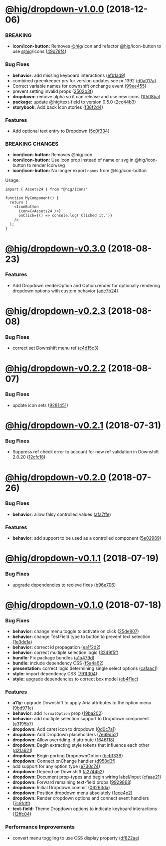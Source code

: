 # [@hig/dropdown-v1.0.0](https://github.com/Autodesk/hig/compare/@hig/dropdown@0.3.0...@hig/dropdown@1.0.0) (2018-12-06)


### BREAKING

* **icon/icon-button:** Removes [@hig](https://github.com/hig)/icon and refactor [@hig](https://github.com/hig)/icon-button to use [@hig](https://github.com/hig)/icons ([49d78f4](https://github.com/Autodesk/hig/commit/49d78f4))


### Bug Fixes

* **behavior:** add missing keyboard interactions ([efb1ad9](https://github.com/Autodesk/hig/commit/efb1ad9))
* combined greenkeeper prs for version updates see pr 1392 ([d0a017a](https://github.com/Autodesk/hig/commit/d0a017a))
* Correct variable names for downshift onchange event ([99ee455](https://github.com/Autodesk/hig/commit/99ee455))
* prevent setting invalid props ([2502b3f](https://github.com/Autodesk/hig/commit/2502b3f))
* **dropdown:** remove alpha so it can release and use new icons ([1f508ba](https://github.com/Autodesk/hig/commit/1f508ba))
* **package:** update [@hig](https://github.com/hig)/text-field to version 0.5.0 ([2cc44b3](https://github.com/Autodesk/hig/commit/2cc44b3))
* **storybook:** Add back Icon stories ([f38f2d4](https://github.com/Autodesk/hig/commit/f38f2d4))


### Features

* Add optional text entry to Dropdown ([5c0f334](https://github.com/Autodesk/hig/commit/5c0f334))


### BREAKING CHANGES

* **icon/icon-button:** Removes @hig/icon
* **icon/icon-button:** Use icon prop instead of name or svg in @hig/icon-button to render Icon/svg
* **icon/icon-button:** No longer export `names` from @hig/icon-button

Usage:
```
import { Assets24 } from "@hig/icons"

function MyComponent() {
  return (
    <IconButton
      icon={<Assets24 />}
      onClick={() => console.log('Clicked it.')}
    />
  );
}
```

# [@hig/dropdown-v0.3.0](https://github.com/Autodesk/hig/compare/@hig/dropdown@0.2.3...@hig/dropdown@0.3.0) (2018-08-23)


### Features

* Add Dropdown.renderOption and Option.render for optionally rendering dropdown options with custom behavior ([ade7b24](https://github.com/Autodesk/hig/commit/ade7b24))

# [@hig/dropdown-v0.2.3](https://github.com/Autodesk/hig/compare/@hig/dropdown@0.2.2...@hig/dropdown@0.2.3) (2018-08-08)


### Bug Fixes

* correct set Downshift menu ref ([c4d15c3](https://github.com/Autodesk/hig/commit/c4d15c3))

# [@hig/dropdown-v0.2.2](https://github.com/Autodesk/hig/compare/@hig/dropdown@0.2.1...@hig/dropdown@0.2.2) (2018-08-07)


### Bug Fixes

* update icon sets ([9281451](https://github.com/Autodesk/hig/commit/9281451))

<a name="@hig/dropdown-v0.2.1"></a>
# [@hig/dropdown-v0.2.1](https://github.com/Autodesk/hig/compare/@hig/dropdown@0.2.0...@hig/dropdown@0.2.1) (2018-07-31)


### Bug Fixes

* Suppress ref check error to account for new ref validation in Downshift 2.0.20 ([12cfc18](https://github.com/Autodesk/hig/commit/12cfc18))

<a name="@hig/dropdown-v0.2.0"></a>
# [@hig/dropdown-v0.2.0](https://github.com/Autodesk/hig/compare/@hig/dropdown@0.1.1...@hig/dropdown@0.2.0) (2018-07-26)


### Bug Fixes

* **behavior:** allow falsy controlled values ([afa7ffe](https://github.com/Autodesk/hig/commit/afa7ffe))


### Features

* **behavior:** add support to be used as a controlled component ([5e02989](https://github.com/Autodesk/hig/commit/5e02989))

<a name="@hig/dropdown-v0.1.1"></a>
# [@hig/dropdown-v0.1.1](https://github.com/Autodesk/hig/compare/@hig/dropdown@0.1.0...@hig/dropdown@0.1.1) (2018-07-19)


### Bug Fixes

* upgrade dependencies to recieve fixes ([b96e706](https://github.com/Autodesk/hig/commit/b96e706))

<a name="@hig/dropdown-v0.1.0"></a>
# [@hig/dropdown-v0.1.0](https://github.com/Autodesk/hig/compare/@hig/dropdown@0.0.0...@hig/dropdown@0.1.0) (2018-07-18)


### Bug Fixes

* **behavior:** change menu toggle to activate on click ([25de807](https://github.com/Autodesk/hig/commit/25de807))
* **behavior:** change TestField type to button to prevent text selection ([1e3de1a](https://github.com/Autodesk/hig/commit/1e3de1a))
* **behavior:** correct id propagation ([ea1f2d2](https://github.com/Autodesk/hig/commit/ea1f2d2))
* **behavior:** correct multiple selection logic ([3249f5f](https://github.com/Autodesk/hig/commit/3249f5f))
* **bundle:** Fix package bundles ([a1b479d](https://github.com/Autodesk/hig/commit/a1b479d))
* **bundle:** include dependency CSS ([f5a4a62](https://github.com/Autodesk/hig/commit/f5a4a62))
* **presentation:** correct logic determining single select options ([cafaac1](https://github.com/Autodesk/hig/commit/cafaac1))
* **style:** import dependency CSS ([791f304](https://github.com/Autodesk/hig/commit/791f304))
* **style:** upgrade dependencies to correct box model ([eb4f1ec](https://github.com/Autodesk/hig/commit/eb4f1ec))


### Features

* **a11y:** upgrade Downshift to apply Aria attributes to the option menu ([9bd971e](https://github.com/Autodesk/hig/commit/9bd971e))
* **behavior:** add `formatOption` prop ([19ba202](https://github.com/Autodesk/hig/commit/19ba202))
* **behavior:** add multiple selection support to Dropdown component ([a3195b7](https://github.com/Autodesk/hig/commit/a3195b7))
* **dropdown:** Add caret icon to dropdown ([0d0c7a1](https://github.com/Autodesk/hig/commit/0d0c7a1))
* **dropdown:** Add Dropdown placeholders ([7e69d52](https://github.com/Autodesk/hig/commit/7e69d52))
* **dropdown:** Allow overriding id attribute ([1646118](https://github.com/Autodesk/hig/commit/1646118))
* **dropdown:** Begin extracting style tokens that influence each other ([d21a621](https://github.com/Autodesk/hig/commit/d21a621))
* **dropdown:** Begin porting DropdownOption ([bcb1339](https://github.com/Autodesk/hig/commit/bcb1339))
* **dropdown:** Connect onChange handler ([d958d3f](https://github.com/Autodesk/hig/commit/d958d3f))
* add support for any option type ([e730c74](https://github.com/Autodesk/hig/commit/e730c74))
* **dropdown:** Depend on Downshift ([a274452](https://github.com/Autodesk/hig/commit/a274452))
* **dropdown:** Document prop-types and begin wiring label/input ([cfaae21](https://github.com/Autodesk/hig/commit/cfaae21))
* **dropdown:** Forward remaining text-field props ([9929868](https://github.com/Autodesk/hig/commit/9929868))
* **dropdown:** Initial Dropdown commit ([06263da](https://github.com/Autodesk/hig/commit/06263da))
* **dropdown:** Position dropdown menu absolutely ([1ece4e2](https://github.com/Autodesk/hig/commit/1ece4e2))
* **dropdown:** Render dropdown options and connect event handlers ([7c8fdff](https://github.com/Autodesk/hig/commit/7c8fdff))
* **text-field:** Theme Dropdown options to indicate keyboard interactions ([12ffc04](https://github.com/Autodesk/hig/commit/12ffc04))


### Performance Improvements

* convert menu toggling to use CSS display property ([df822ae](https://github.com/Autodesk/hig/commit/df822ae))
